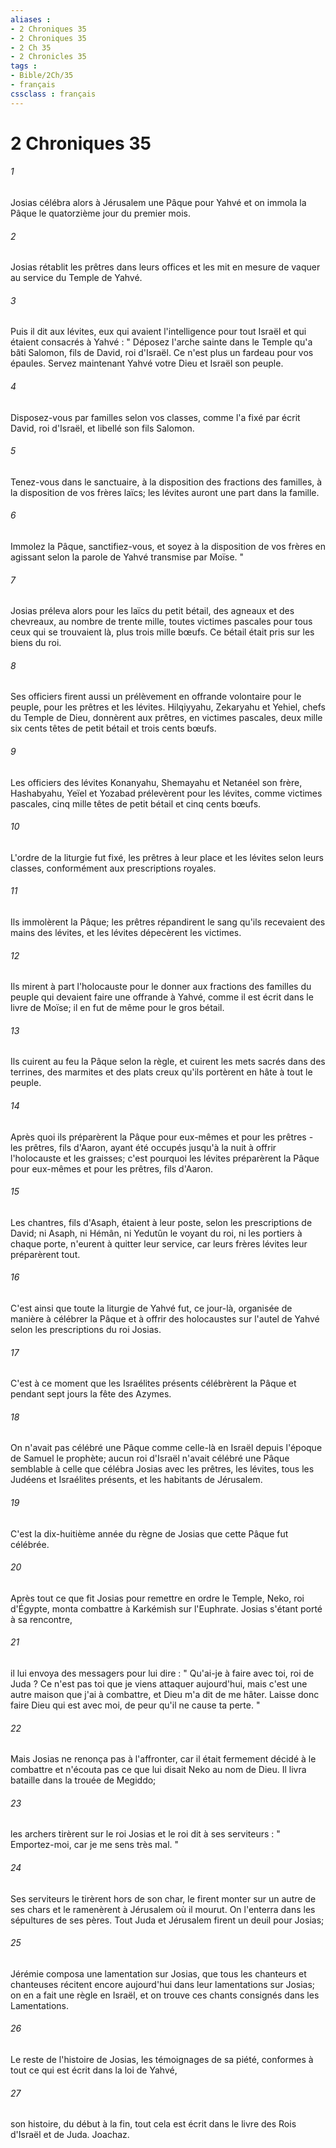 ```yaml
---
aliases : 
- 2 Chroniques 35
- 2 Chroniques 35
- 2 Ch 35
- 2 Chronicles 35
tags : 
- Bible/2Ch/35
- français
cssclass : français
---
```


# 2 Chroniques 35

###### 1
Josias célébra alors à Jérusalem une Pâque pour Yahvé et on immola la Pâque le quatorzième jour du premier mois. 
###### 2
Josias rétablit les prêtres dans leurs offices et les mit en mesure de vaquer au service du Temple de Yahvé. 
###### 3
Puis il dit aux lévites, eux qui avaient l'intelligence pour tout Israël et qui étaient consacrés à Yahvé : " Déposez l'arche sainte dans le Temple qu'a bâti Salomon, fils de David, roi d'Israël. Ce n'est plus un fardeau pour vos épaules. Servez maintenant Yahvé votre Dieu et Israël son peuple. 
###### 4
Disposez-vous par familles selon vos classes, comme l'a fixé par écrit David, roi d'Israël, et libellé son fils Salomon. 
###### 5
Tenez-vous dans le sanctuaire, à la disposition des fractions des familles, à la disposition de vos frères laïcs; les lévites auront une part dans la famille. 
###### 6
Immolez la Pâque, sanctifiez-vous, et soyez à la disposition de vos frères en agissant selon la parole de Yahvé transmise par Moïse. " 
###### 7
Josias préleva alors pour les laïcs du petit bétail, des agneaux et des chevreaux, au nombre de trente mille, toutes victimes pascales pour tous ceux qui se trouvaient là, plus trois mille bœufs. Ce bétail était pris sur les biens du roi. 
###### 8
Ses officiers firent aussi un prélèvement en offrande volontaire pour le peuple, pour les prêtres et les lévites. Hilqiyyahu, Zekaryahu et Yehiel, chefs du Temple de Dieu, donnèrent aux prêtres, en victimes pascales, deux mille six cents têtes de petit bétail et trois cents bœufs. 
###### 9
Les officiers des lévites Konanyahu, Shemayahu et Netanéel son frère, Hashabyahu, Yeïel et Yozabad prélevèrent pour les lévites, comme victimes pascales, cinq mille têtes de petit bétail et cinq cents bœufs. 
###### 10
L'ordre de la liturgie fut fixé, les prêtres à leur place et les lévites selon leurs classes, conformément aux prescriptions royales. 
###### 11
Ils immolèrent la Pâque; les prêtres répandirent le sang qu'ils recevaient des mains des lévites, et les lévites dépecèrent les victimes. 
###### 12
Ils mirent à part l'holocauste pour le donner aux fractions des familles du peuple qui devaient faire une offrande à Yahvé, comme il est écrit dans le livre de Moïse; il en fut de même pour le gros bétail. 
###### 13
Ils cuirent au feu la Pâque selon la règle, et cuirent les mets sacrés dans des terrines, des marmites et des plats creux qu'ils portèrent en hâte à tout le peuple. 
###### 14
Après quoi ils préparèrent la Pâque pour eux-mêmes et pour les prêtres - les prêtres, fils d'Aaron, ayant été occupés jusqu'à la nuit à offrir l'holocauste et les graisses; c'est pourquoi les lévites préparèrent la Pâque pour eux-mêmes et pour les prêtres, fils d'Aaron. 
###### 15
Les chantres, fils d'Asaph, étaient à leur poste, selon les prescriptions de David; ni Asaph, ni Hémân, ni Yedutûn le voyant du roi, ni les portiers à chaque porte, n'eurent à quitter leur service, car leurs frères lévites leur préparèrent tout. 
###### 16
C'est ainsi que toute la liturgie de Yahvé fut, ce jour-là, organisée de manière à célébrer la Pâque et à offrir des holocaustes sur l'autel de Yahvé selon les prescriptions du roi Josias. 
###### 17
C'est à ce moment que les Israélites présents célébrèrent la Pâque et pendant sept jours la fête des Azymes. 
###### 18
On n'avait pas célébré une Pâque comme celle-là en Israël depuis l'époque de Samuel le prophète; aucun roi d'Israël n'avait célébré une Pâque semblable à celle que célébra Josias avec les prêtres, les lévites, tous les Judéens et Israélites présents, et les habitants de Jérusalem. 
###### 19
C'est la dix-huitième année du règne de Josias que cette Pâque fut célébrée. 
###### 20
Après tout ce que fit Josias pour remettre en ordre le Temple, Neko, roi d'Égypte, monta combattre à Karkémish sur l'Euphrate. Josias s'étant porté à sa rencontre, 
###### 21
il lui envoya des messagers pour lui dire : " Qu'ai-je à faire avec toi, roi de Juda ? Ce n'est pas toi que je viens attaquer aujourd'hui, mais c'est une autre maison que j'ai à combattre, et Dieu m'a dit de me hâter. Laisse donc faire Dieu qui est avec moi, de peur qu'il ne cause ta perte. " 
###### 22
Mais Josias ne renonça pas à l'affronter, car il était fermement décidé à le combattre et n'écouta pas ce que lui disait Neko au nom de Dieu. Il livra bataille dans la trouée de Megiddo; 
###### 23
les archers tirèrent sur le roi Josias et le roi dit à ses serviteurs : " Emportez-moi, car je me sens très mal. " 
###### 24
Ses serviteurs le tirèrent hors de son char, le firent monter sur un autre de ses chars et le ramenèrent à Jérusalem où il mourut. On l'enterra dans les sépultures de ses pères. Tout Juda et Jérusalem firent un deuil pour Josias; 
###### 25
Jérémie composa une lamentation sur Josias, que tous les chanteurs et chanteuses récitent encore aujourd'hui dans leur lamentations sur Josias; on en a fait une règle en Israël, et on trouve ces chants consignés dans les Lamentations. 
###### 26
Le reste de l'histoire de Josias, les témoignages de sa piété, conformes à tout ce qui est écrit dans la loi de Yahvé, 
###### 27
son histoire, du début à la fin, tout cela est écrit dans le livre des Rois d'Israël et de Juda. Joachaz. 

